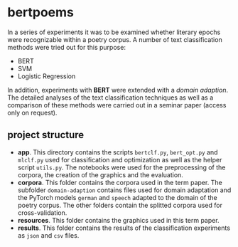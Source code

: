 # bertpoems

In a series of experiments it was to be examined whether literary epochs were recognizable within a poetry corpus. A number of text classification methods were tried out for this purpose:
- BERT
- SVM
- Logistic Regression

In addition, experiments with **BERT** were extended with a *domain adaption*. The detailed analyses of the text classification techniques as well as a comparison of these methods were carried out in a seminar paper (access only on request).

## project structure

- **app**.  This directory contains the scripts `bertclf.py`, `bert_opt.py` and `mlclf.py` used for classification and optimization as well as the helper script `utils.py`.  The notebooks were used for the preprocessing of the corpora, the creation of the graphics and the evaluation.
- **corpora**.  This folder contains the corpora used in the term paper.  The subfolder `domain-adaption` contains files used for domain adaptation and the PyTorch models `german` and `speech` adapted to the domain of the poetry corpus. The other folders contain the splitted corpora used for cross-validation.
- **resources**. This folder contains the graphics used in this term paper.
- **results**. This folder contains the results of the classification experiments as `json` and `csv` files.

	
